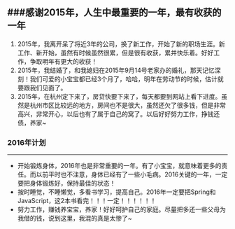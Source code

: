 ###感谢2015年，人生中最重要的一年，最有收获的一年
------
1.  2015年，我离开呆了将近3年的公司，换了新工作，开始了新的职场生涯。新工作、新开始，虽然有时候虽然很累，但是很有收获，累并快乐着。好好工作，争取明年有更大的收获！
2.  2015年，我结婚了，和我媳妇在2015年9月14号老家办的婚礼，那天记忆深刻！我们可爱的小宝宝都已经3个月了，哈哈，明年在劳动节的时候，估计就要跟我们见面了。
3.  2015年，在杭州定下来了，房贷快要下来了，每天都要到网站上看下进度。虽然是杭州市区比较远的地方，房间也不是很大，虽然还欠了很多钱，但是非常高兴，非常开心，以后也有了属于自己的窝了。以后好好努力工作，挣钱还债，养家~

### 2016年计划
------
*  开始锻炼身体，2016年也是非常重要的一年。有了小宝宝，就意味着更多的责任。而以前平时也不注意，身体已经有了一些小毛病。2016关键的一年，一定要把身体锻炼好，保持最佳的状态！
*  按时睡觉，不睡懒觉，多看书学习，提高自己。2016年一定要把Spring和JavaScript，这2本书看完！！！一定！！！！！！
*  努力工作，赚钱养宝宝，养家！好好呵护自己的家庭。尽量把多还一些父母为我借的钱，说到这里，我混的真是太惨了~
